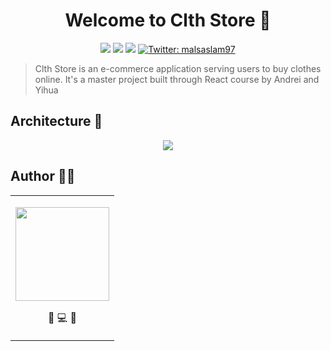 <h1 align="center">Welcome to Clth Store 🏬</h1>
<p align="center">
  <img src="https://img.shields.io/badge/React-17.0.2-blue">
  <img src="https://img.shields.io/badge/React Router Dom-v5.2.0-orange">
  <img src="https://img.shields.io/badge/Node Sass-v6.0.0-brightgreen">
  <a href="https://twitter.com/malsaslam97" target="_blank">
    <img alt="Twitter: malsaslam97" src="https://img.shields.io/twitter/follow/malsaslam97.svg?style=social" />
  </a>
</p>

> Clth Store is an e-commerce application serving users to buy clothes online. It's a master project built through React course by Andrei and Yihua

## Architecture 🧮
<p align="center">
<img src="https://i.ibb.co/hynsCRS/React-Clothing-Store-Architecture-Diagram.png" />
</p>

## Author ✍🏻
<table>
  <tr>
    <td>
      <p align="center">
        <a href="https://www.linkedin.com/in/malsaslam97" target="_blank"><img src="https://i.ibb.co/RSSJGgb/MyDP.jpg" width="150" height="150"/> </a>
        <p align="center">🌈 💻 📖</p>
      </p>
    </td>
    
  </tr>
</table>
